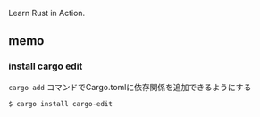Learn Rust in Action.

## memo

### install cargo edit

`cargo add` コマンドでCargo.tomlに依存関係を追加できるようにする

```bash
$ cargo install cargo-edit
```
